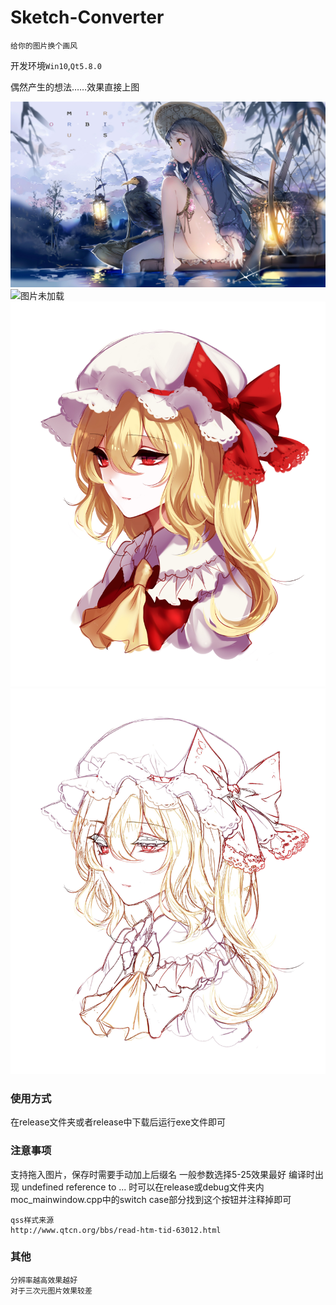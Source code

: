 # Sketch-Converter
	给你的图片换个画风

开发环境`Win10`,`Qt5.8.0`
	
偶然产生的想法……效果直接上图
	
	
![图片未加载](./display/44873217_original.jpg "pid = 44873217")
![图片未加载](https://github.com/vicety/sketch-converter/blob/master/display/44873217_after_15.jpg)
![图片未加载](./display/flandre_original.jpg)
![图片未加载](./display/flandre_after_6.jpg)

### 使用方式
在release文件夹或者release中下载后运行exe文件即可

### 注意事项	
支持拖入图片，保存时需要手动加上后缀名
一般参数选择5-25效果最好
编译时出现 undefined reference to ... 时可以在release或debug文件夹内moc_mainwindow.cpp中的switch case部分找到这个按钮并注释掉即可
	
	qss样式来源
	http://www.qtcn.org/bbs/read-htm-tid-63012.html

	
### 其他
	分辨率越高效果越好
	对于三次元图片效果较差
	
	